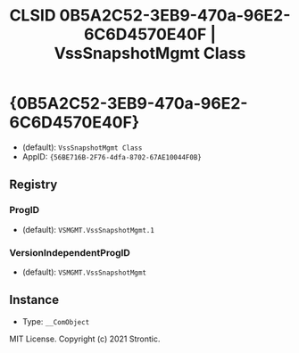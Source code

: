 ﻿---
title: "CLSID 0B5A2C52-3EB9-470a-96E2-6C6D4570E40F | VssSnapshotMgmt Class"
excerpt: What is COM-Object CLSID 0B5A2C52-3EB9-470a-96E2-6C6D4570E40F?
---

# {0B5A2C52-3EB9-470a-96E2-6C6D4570E40F}

* (default): `VssSnapshotMgmt Class`
* AppID: `{56BE716B-2F76-4dfa-8702-67AE10044F0B}`

## Registry


### ProgID

* (default): `VSMGMT.VssSnapshotMgmt.1`

### VersionIndependentProgID

* (default): `VSMGMT.VssSnapshotMgmt`

## Instance

* Type: `__ComObject`

MIT License. Copyright (c) 2021 Strontic.



